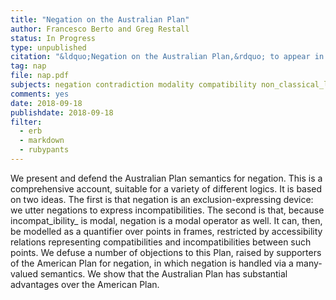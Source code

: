 ```yaml
---
title: "Negation on the Australian Plan"
author: Francesco Berto and Greg Restall
status: In Progress
type: unpublished
citation: "&ldquo;Negation on the Australian Plan,&rdquo; to appear in the <em>Journal of Philosophical Logic</em>."
tag: nap
file: nap.pdf
subjects: negation contradiction modality compatibility non_classical_logics modal_logics
comments: yes
date: 2018-09-18
publishdate: 2018-09-18
filter:
  - erb
  - markdown
  - rubypants
---
```

We present and defend the Australian Plan semantics for negation. This is a comprehensive account, suitable for a variety of different logics. It is based on two ideas. The first is that negation is an exclusion-expressing device: we utter negations to express incompatibilities. The second is that, because incompat_ibility_ is modal, negation is a modal operator as well. It can, then, be modelled as a quantifier over points in frames, restricted by accessibility relations representing compatibilities and incompatibilities between such points. We defuse  a number of objections to this Plan, raised by supporters of the American Plan for negation, in which negation is handled via a many-valued semantics. We show that the Australian Plan has substantial advantages over the American Plan.